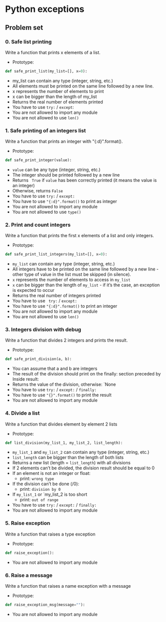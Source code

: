 # Python exceptions

## Problem set

### 0. Safe list printing

Write a function that prints x elements of a list.

-   Prototype:

```python
def safe_print_list(my_list=[], x=0):
```

-   my_list can contain any type (integer, string, etc.)
-   All elements must be printed on the same line followed by a new line.
-   x represents the number of elements to print
-   x can be bigger than the length of my_list
-   Returns the real number of elements printed
-   You have to use `try:` / `except`:
-   You are not allowed to import any module
-   You are not allowed to use `len()`

### 1. Safe printing of an integers list

Write a function that prints an integer with "{:d}".format().

-   Prototype:

```python
def safe_print_integer(value):
```

-   `value` can be any type (integer, string, etc.)
-   The integer should be printed followed by a new line
-   Returns ` True` if `value` has been correctly printed (it means the value is an integer)
-   Otherwise, returns `False`
-   You have to use `try:` / `except:`
-   You have to use `"{:d}".format()` to print as integer
-   You are not allowed to import any module
-   You are not allowed to use `type()`

### 2. Print and count integers

Write a function that prints the first x elements of a list and only integers.

-   Prototype:

```python
def safe_print_list_integers(my_list=[], x=0):
```

-   `my_list` can contain any type (integer, string, etc.)
-   All integers have to be printed on the same line followed by a new line - other type of value in the list must be skipped (in silence).
-   `x` represents the number of elements to access in `my_list`
-   `x` can be bigger than the length of `my_list` - if it’s the case, an exception is expected to occur
-   Returns the real number of integers printed
-   You have to use ` try:` / `except:`
-   You have to use `"{:d}".format()` to print an integer
-   You are not allowed to import any module
-   You are not allowed to use `len()`

### 3. Integers division with debug

Write a function that divides 2 integers and prints the result.

-   Prototype:

```python
def safe_print_division(a, b):
```

-   You can assume that a and b are integers
-   The result of the division should print on the finally: section preceded by Inside result:
-   Returns the value of the division, otherwise: `None
-   You have to use `try:` / `except:` / `finally:`
-   You have to use `"{}".format()` to print the result
-   You are not allowed to import any module

### 4. Divide a list

Write a function that divides element by element 2 lists

-   Prototype:

```python
def list_division(my_list_1, my_list_2, list_length):
```

-   `my_list_1` and `my_list_2` can contain any type (integer, string, etc.)
-   `list_length` can be bigger than the length of both lists
-   Returns a new list (length = `list_length`) with all divisions
-   If 2 elements can’t be divided, the division result should be equal to 0
-   If an element is not an integer or float:
    -   print: `wrong type`
-   If the division can’t be done (/0):
    -   print: `division by 0`
-   If `my_list_1` or `my_list_2 is too short
    -   print: `out of range`
-   You have to use `try:` / `except:` / `finally:`
-   You are not allowed to import any module

### 5. Raise exception

Write a function that raises a type exception

-   Prototype:

```python
def raise_exception():
```

-   You are not allowed to import any module

### 6. Raise a message

Write a function that raises a name exception with a message

-   Prototype:

```python
def raise_exception_msg(message=""):
```

-   You are not allowed to import any module
